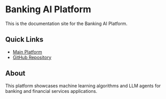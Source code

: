 # Banking AI Platform

This is the documentation site for the Banking AI Platform.

## Quick Links

- [Main Platform](index.html)
- [GitHub Repository](https://github.com/mimitheone/ml-llm-portfolio)

## About

This platform showcases machine learning algorithms and LLM agents for banking and financial services applications.
